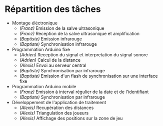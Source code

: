 # Répartition des tâches

* Montage éléctronique
  - *(Franz)* Emission de la salve ultrasonique
  - *(Franz)* Reception de la salve ultrasonique et amplification
  - *(Baptiste)* Emission infrarouge
  - *(Baptiste)* Synchronisation infrarouge
* Programmation Arduino fixe
  - *(Adrien)* Reception du signal et interpretation du signal sonore
  - *(Adrien)* Calcul de la distance
  - *(Alexis)* Envoi au serveur central
  - *(Baptiste)* Synchronisation par infrarouge
  - *(Baptiste)* Emission d'un flash de synchronisation sur une interface fixe
* Programmation Arduino mobile
  - *(Franz)* Emission à interval régulier de la date et de l'identifiant
  - *(Baptiste)* Synchronisation par infrarouge
* Développement de l'application de traitement
  - *(Alexis)* Recupération des distances
  - *(Alexis)* Triangulation des joueurs
  - *(Alexis)* Affichage des positions sur la zone de jeu
